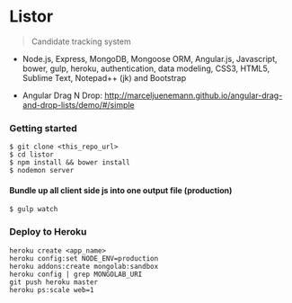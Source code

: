 Listor
=====

> Candidate tracking system

* Node.js, Express, MongoDB, Mongoose ORM, Angular.js, Javascript, bower, gulp, heroku, authentication, data modeling, CSS3, HTML5, Sublime Text, Notepad++ (jk) and Bootstrap

* Angular Drag N Drop: http://marceljuenemann.github.io/angular-drag-and-drop-lists/demo/#/simple

### Getting started
```
$ git clone <this_repo_url>
$ cd listor
$ npm install && bower install
$ nodemon server
```

#### Bundle up all client side js into one output file (production)
```
$ gulp watch
```

### Deploy to Heroku
```
heroku create <app_name>
heroku config:set NODE_ENV=production
heroku addons:create mongolab:sandbox 
heroku config | grep MONGOLAB_URI
git push heroku master
heroku ps:scale web=1
```
